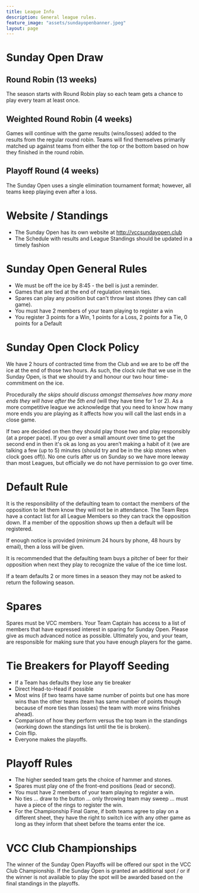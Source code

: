 ```yaml
---
title: League Info
description: General league rules.
feature_image: "assets/sundayopenbanner.jpeg"
layout: page
---
```


# Sunday Open Draw

## Round Robin (13 weeks)
The season starts with Round Robin play so each team gets a chance to play every team at least once.


## Weighted Round Robin (4 weeks)
Games will continue with the game results (wins/losses) added to the results from the regular round robin. Teams will find themselves primarily matched up against teams from either the top or the bottom based on how they finished in the round robin.


## Playoff Round (4 weeks)
The Sunday Open uses a single elimination tournament format; however, all teams keep playing even after a loss.


# Website / Standings
* The Sunday Open has its own website at http://vccsundayopen.club
* The Schedule with results and League Standings should be updated in a timely fashion


# Sunday Open General Rules
* We must be off the ice by 8:45 - the bell is just a reminder.
* Games that are tied at the end of regulation remain ties.
* Spares can play any position but can't throw last stones (they can call game).
* You must have 2 members of your team playing to register a win
* You register 3 points for a Win, 1 points for a Loss, 2 points for a Tie, 0 points for a Default

 
# Sunday Open Clock Policy
We have 2 hours of contracted time from the Club and we are to be off the ice at the end of those two hours.  As such, the clock rule that we use in the Sunday Open, is that we should try and honour our two hour time-commitment on the ice.

Procedurally *the skips should discuss amongst themselves how many more ends they will have after the 5th end* (will they have time for 1 or 2). As a more competitive league we acknowledge that you need to know how many more ends you are playing as it affects how you will call the last ends in a close game.

If two are decided on then they should play those two and play responsibly (at a proper pace). If you go over a small amount over time to get the second end in then it's ok as long as you aren’t making a habit of it (we are talking a few (up to 5) minutes (should try and be in the skip stones when clock goes off)). No one curls after us on Sunday so we have more leeway than most Leagues, but officially we do not have permission to go over time.


# Default Rule
It is the responsibility of the defaulting team to contact the members of the opposition to let them know they will not be in attendance. The Team Reps have a contact list for all League Members so they can track the opposition down. If a member of the opposition shows up then a default will be registered.

If enough notice is provided (minimum 24 hours by phone, 48 hours by email), then a loss will be given.

It is recommended that the defaulting team buys a pitcher of beer for their opposition when next they play to recognize the value of the ice
time lost.

If a team defaults 2 or more times in a season they may not be asked to return the following season.


# Spares
Spares must be VCC members. Your Team Captain has access to a list of members that have expressed interest in sparing for Sunday Open. Please give as much advanced notice as possible. Ultimately you, and your team, are responsible for making sure that you have enough players for the game.


# Tie Breakers for Playoff Seeding
* If a Team has defaults they lose any tie breaker
* Direct Head-to-Head if possible
* Most wins (if two teams have same number of points but one has more wins than the other teams (team has same number of points though because of more ties than losses) the team with more wins finishes ahead).
* Comparison of how they perform versus the top team in the standings (working down the standings list until the tie is broken).
* Coin flip.
* Everyone makes the playoffs.

 
# Playoff Rules
* The higher seeded team gets the choice of hammer and stones.
* Spares must play one of the front-end positions (lead or second).
* You must have 2 members of your team playing to register a win.
* No ties … draw to the button … only throwing team may sweep … must have a piece of the rings to register the win.
* For the Championship Final Game, if both teams agree to play on a different sheet, they have the right to switch ice with any other game as long as they inform that sheet before the teams enter the ice.

 
# VCC Club Championships
The winner of the Sunday Open Playoffs will be offered our spot in the VCC Club Championship. If the Sunday Open is granted an additional spot / or if the winner is not available to play the spot will be awarded based on the final standings in the playoffs.
